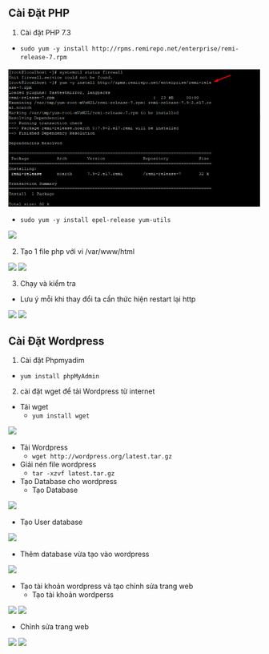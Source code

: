 ## Cài Đặt PHP
1. Cài đặt PHP 7.3

- `sudo yum -y install http://rpms.remirepo.net/enterprise/remi-release-7.rpm`

<img src ="../img/z1.png">

- `sudo yum -y install epel-release yum-utils`

<img src ="img/h2.png">

2. Tạo 1 file php với vi /var/www/html

<img src ="img/h3.png">

<img src ="img/h4.png">

3. Chạy và kiểm tra

- Lưu ý mỗi khi thay đổi ta cần thức hiện restart lại http 
<img src ="img/h5.png">
<img src ="img/h6.png">

## Cài Đặt Wordpress
1. Cài đặt Phpmyadim 
- `yum install phpMyAdmin`
2. cài đặt wget để tải Wordpress từ internet 
- Tải wget
    + `yum install wget`
<img src ="img/w1.png">
 
- Tải Wordpress
    + `wget http://wordpress.org/latest.tar.gz`
- Giải nén file wordpress
    + `tar -xzvf latest.tar.gz`
- Tạo Database cho wordpress
    + Tạo Database 
<img src ="img/w4.png">

+ Tạo User database
 
<img src ="img/w5.png">

- Thêm database vừa tạo vào wordpress

 <img src ="img/w7.png">

- Tạo tài khoản wordpress và tạo chỉnh sửa trang web 
    + Tạo tài khoản wordperss

<img src ="img/w8.png">
   
<img src ="img/w9.png">

   + Chỉnh sửa trang web

<img src ="img/w10.png"> 
  
<img src ="img/w11.png">